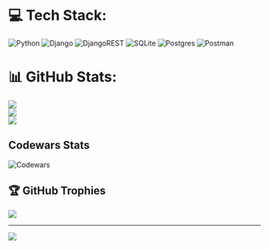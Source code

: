 
# 💻 Tech Stack:
![Python](https://img.shields.io/badge/python-3670A0?style=for-the-badge&logo=python&logoColor=ffdd54) ![Django](https://img.shields.io/badge/django-%23092E20.svg?style=for-the-badge&logo=django&logoColor=white) ![DjangoREST](https://img.shields.io/badge/DJANGO-REST-ff1709?style=for-the-badge&logo=django&logoColor=white&color=ff1709&labelColor=gray) ![SQLite](https://img.shields.io/badge/sqlite-%2307405e.svg?style=for-the-badge&logo=sqlite&logoColor=white) ![Postgres](https://img.shields.io/badge/postgres-%23316192.svg?style=for-the-badge&logo=postgresql&logoColor=white) ![Postman](https://img.shields.io/badge/Postman-FF6C37?style=for-the-badge&logo=postman&logoColor=white)
# 📊 GitHub Stats:
![](https://github-readme-stats.vercel.app/api?username=AlexanderMorozovIL&theme=dark&hide_border=false&include_all_commits=false&count_private=false)<br/>
![](https://github-readme-streak-stats.herokuapp.com/?user=AlexanderMorozovIL&theme=dark&hide_border=false)<br/>
![](https://github-readme-stats.vercel.app/api/top-langs/?username=AlexanderMorozovIL&theme=dark&hide_border=false&include_all_commits=false&count_private=false&layout=compact)

## Codewars Stats
![Codewars](https://github.r2v.ch/codewars?user=AlexanderMorozovIL)

## 🏆 GitHub Trophies
![](https://github-profile-trophy.vercel.app/?username=AlexanderMorozovIL&theme=radical&no-frame=false&no-bg=true&margin-w=4)

---
[![](https://visitcount.itsvg.in/api?id=AlexanderMorozovIL&icon=0&color=0)](https://visitcount.itsvg.in)

<!-- Proudly created with GPRM ( https://gprm.itsvg.in ) -->
